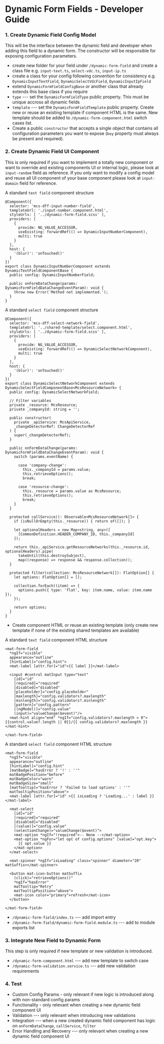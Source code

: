 # Dynamic Form Fields - Developer Guide

### 1. Create Dynamic Field Config Model
This will be the interface between the dynamic field and developer when adding this field to a dynamic form. The constructor will be responsible for exposing configuration parameters.
- create new folder for your field under `/dynamic-form-field` and create a class file e.g. `input-text.ts`, `select-vdc.ts`, `input-ip.ts`
- create a class for your config following convention for consistency e.g. `DynamicInputTextField`, `DynamicSelectVdcField`, `DynamicInputIpField`
- extend `DynamicFormFieldConfigBase` or another class that already extends this base class if you require
- `type` --- set the `DynamicFormFieldType` public property. This must be unique accross all dynamic fields
- `template` --- set the `DynamicFormFieldTemplate` public property. Create new or reuse an existing template if component HTML is the same. New template should be added to `/dynamic-form-component.html` switch cases list.
- Create a public `constructor` that accepts a single object that contains all configuration parameters you want to expose (`key` property must always be present and required).

### 2. Create Dynamic Field UI Component
This is only required if you want to implement a totally new component or want to override and existing components UI or internal logic, please look at `input-random` field as reference.
If you only want to modify a config model and reuse all UI component of your base component please look at `input-domain` field for reference.

A standard `text field` component structure
```
@Component({
  selector: 'mcs-dff-input-number-field',
  templateUrl: './input-number.component.html',
  styleUrls: [ '../dynamic-form-field.scss' ],
  providers: [
    {
      provide: NG_VALUE_ACCESSOR,
      useExisting: forwardRef(() => DynamicInputNumberComponent),
      multi: true
    }
  ],
  host: {
    '(blur)': 'onTouched()'
  }
})
export class DynamicInputNumberComponent extends DynamicTextFieldComponentBase {
  public config: DynamicInputNumberField;

  public onFormDataChange(params: DynamicFormFieldDataChangeEventParam): void {
    throw new Error('Method not implemented.');
  }
}
```
A standard `select field` component structure
```
@Component({
  selector: 'mcs-dff-select-network-field',
  templateUrl: '../shared-template/select.component.html',
  styleUrls: [ '../dynamic-form-field.scss' ],
  providers: [
    {
      provide: NG_VALUE_ACCESSOR,
      useExisting: forwardRef(() => DynamicSelectNetworkComponent),
      multi: true
    }
  ],
  host: {
    '(blur)': 'onTouched()'
  }
})
export class DynamicSelectNetworkComponent extends DynamicSelectFieldComponentBase<McsResourceNetwork> {
  public config: DynamicSelectNetworkField;

  // Filter variables
  private _resource: McsResource;
  private _companyId: string = '';

  public constructor(
    private _apiService: McsApiService,
    _changeDetectorRef: ChangeDetectorRef
  ) {
    super(_changeDetectorRef);
  }

  public onFormDataChange(params: DynamicFormFieldDataChangeEventParam): void {
    switch (params.eventName) {

      case 'company-change':
        this._companyId = params.value;
        this.retrieveOptions();
        break;

      case 'resource-change':
        this._resource = params.value as McsResource;
        this.retrieveOptions();
        break;
    }
  }

  protected callService(): Observable<McsResourceNetwork[]> {
    if (isNullOrEmpty(this._resource)) { return of([]); }

    let optionalHeaders = new Map<string, any>([
      [CommonDefinition.HEADER_COMPANY_ID, this._companyId]
    ]);

    return this._apiService.getResourceNetworks(this._resource.id, optionalHeaders).pipe(
      takeUntil(this.destroySubject),
      map((response) => response && response.collection));
  }

  protected filter(collection: McsResourceNetwork[]): FlatOption[] {
    let options: FlatOption[] = [];

    collection.forEach((item) => {
      options.push({ type: 'flat', key: item.name, value: item.name });
    });

    return options;
  }
}
```
- Create component HTML or reuse an existing template (only create new template if none of the existing shared templates are available)

A standard `text field` component HTML structure
```
<mat-form-field
  *ngIf="visible"
  appearance="outline"
  [hintLabel]="config.hint">
  <mat-label [attr.for]="id">{{ label }}</mat-label>

  <input #control matInput type="text"
    [id]="id"
    [required]="required"
    [disabled]="disabled"
    [placeholder]="config.placeholder"
    [maxlength]="config.validators?.maxlength"
    [minlength]="config.validators?.minlength"
    [pattern]="config.pattern"
    [(ngModel)]="config.value"
    (input)="valueChange($event)"/>
  <mat-hint align="end" *ngIf="config.validators?.maxlength > 0">{{control.value?.length || 0}}/{{ config.validators?.maxlength }}</mat-hint>

</mat-form-field>
```
A standard `select field` component HTML structure
```
<mat-form-field
  *ngIf="visible"
  appearance="outline"
  [hintLabel]="config.hint"
  [matBadge]="hasError ? '!' : ''"
  matBadgePosition="before"
  matBadgeColor="warn"
  matBadgeSize="small"
  [matTooltip]="hasError ? 'Failed to load options' : ''"
  matTooltipPosition="above">
  <mat-label [attr.for]="id" >{{ isLoading ? 'Loading...' : label }}</mat-label>

  <mat-select
    [id]="id"
    [required]="required"
    [disabled]="disabled"
    [(value)]="config.value"
    (selectionChange)="valueChange($event)">
    <mat-option *ngIf="!required">-- None --</mat-option>
    <mat-option *ngFor="let opt of config.options" [value]="opt.key">
      {{ opt.value }}
    </mat-option>
  </mat-select>

  <mat-spinner *ngIf="isLoading" class="spinner" diameter="20" matSuffix></mat-spinner>

  <button mat-icon-button matSuffix
    (click)="retrieveOptions()"
    *ngIf="hasError"
    matTooltip="Retry"
    matTooltipPosition="above">
    <mat-icon color="primary">refresh</mat-icon>
  </button>

</mat-form-field>
```

- `/dynamic-form-field/index.ts` --- add import entry
- `/dynamic-form-field/dynamic-form-field.module.ts` --- add to module exports list
### 3. Integrate New Field to Dynamic Form
This step is only required if new template or new validation is introduced.
- `/dynamic-form-component.html` --- add new template to switch case
- `/dynamic-form-validation.service.ts` --- add new validation requirements

### 4. Test
- Custom Config Params - only relevant if new logic is introduced along with non-standard config params
- Functionality - only relevant when creating a new dynamic field component UI
- Validation --- only relevant when introducing new validations
- Integration --- when a new created dynamic field component has logic on `onFormDataChange`, `callService`, `filter`
- Error Handling and Recovery --- only relevant when creating a new dynamic field component UI
